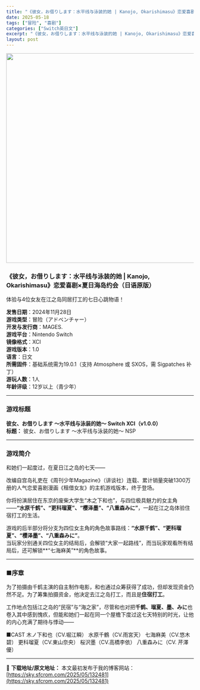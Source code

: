 ```yaml
---
title: "《彼女，お借りします：水平线与泳装的她 | Kanojo, Okarishimasu》恋爱喜剧×夏日海岛约会（日语原版）"
date: 2025-05-18
tags: ["冒险", "喜剧"]
categories: ["Switch英日文"]
excerpt: "《彼女，お借りします：水平线与泳装的她 | Kanojo, Okarishimasu》恋爱喜剧×夏日海岛约会（日语原版） 体验与4位女友在江之岛同居打工的七日心跳物语！ 发售日期：2024年11月28日游戏类型：冒险（アドベンチャー）开发与发行商：MAGES.游戏平台：Nintendo Switch&hellip;"
layout: post
---
```


<img class="aligncenter size-full wp-image-132482" src="https://sky.sfcrom.com/wp-content/uploads/2025/05/2025051807444120.webp" alt="" width="1000" height="562" />
<h3 class="" data-start="64" data-end="128">《彼女，お借りします：水平线与泳装的她 | Kanojo, Okarishimasu》恋爱喜剧×夏日海岛约会（日语原版）</h3>
<p class="" data-start="130" data-end="163">体验与4位女友在江之岛同居打工的七日心跳物语！</p>
<p class="" data-start="24" data-end="254"><strong data-start="24" data-end="32">发售日期</strong>：2024年11月28日<br data-start="44" data-end="47" /><strong data-start="47" data-end="55">游戏类型</strong>：冒险（アドベンチャー）<br data-start="67" data-end="70" /><strong data-start="70" data-end="80">开发与发行商</strong>：MAGES.<br data-start="87" data-end="90" /><strong data-start="90" data-end="98">游戏平台</strong>：Nintendo Switch<br data-start="114" data-end="117" /><strong data-start="117" data-end="125">镜像格式</strong>：XCI<br data-start="129" data-end="132" /><strong data-start="132" data-end="140">游戏版本</strong>：1.0<br data-start="144" data-end="147" /><strong data-start="147" data-end="153">语言</strong>：日文<br data-start="156" data-end="159" /><strong data-start="159" data-end="167">所需固件</strong>：基础系统需为19.0.1（支持 Atmosphere 或 SXOS，需 Sigpatches 补丁）<br data-start="218" data-end="221" /><strong data-start="221" data-end="229" data-is-only-node="">游玩人数</strong>：1人<br data-start="232" data-end="235" /><strong data-start="235" data-end="243">年龄评级</strong>：12岁以上（青少年）</p>


<hr class="" data-start="256" data-end="259" />

<h3 class="" data-start="261" data-end="271">游戏标题</h3>
<p class="" data-start="272" data-end="352"><strong data-start="272" data-end="315">彼女、お借りします ～水平线与泳装的她～ Switch XCI（v1.0.0）</strong><br data-start="315" data-end="318" /><strong data-start="318" data-end="325">标题：</strong> 彼女、お借りします ～水平线与泳装的她～ NSP</p>


<hr class="" data-start="354" data-end="357" />

<h3 class="" data-start="359" data-end="369">游戏简介</h3>
<p class="" data-start="371" data-end="390">和她们一起度过，在夏日江之岛的七天——</p>
<p class="" data-start="392" data-end="462">改编自宫岛礼吏在《周刊少年Magazine》（讲谈社）连载、累计销量突破1300万册的人气恋爱喜剧漫画《租借女友》的主机游戏版本，终于登场。</p>
<p class="" data-start="464" data-end="548">你将扮演居住在东京的废柴大学生“木之下和也”，与四位极具魅力的女主角——<strong data-start="500" data-end="531">“水原千鹤”、“更科瑠夏”、“樱泽墨”、“八重森みに”</strong>，一起在江之岛体验住宿打工的生活。</p>
<p class="" data-start="550" data-end="669">游戏的后半部分将分支为四位女主角的角色故事路线：<strong data-start="574" data-end="605">“水原千鹤”、“更科瑠夏”、“樱泽墨”、“八重森みに”</strong>。<br data-start="606" data-end="609" />当玩家分别通关四位女主的结局后，会解锁“大家一起路线”，而当玩家观看所有结局后，还可解锁**“七海麻美”**的角色故事。</p>


<hr class="" data-start="671" data-end="674" />

<h3 class="" data-start="676" data-end="685">■序章</h3>
<p class="" data-start="687" data-end="758">为了拍摄由千鹤主演的自主制作电影，和也通过众筹获得了成功，但却发现资金仍然不足。为了筹集拍摄资金，他决定去江之岛打工，而且是<strong data-start="749" data-end="757">住宿打工</strong>。</p>
<p class="" data-start="760" data-end="851">工作地点包括江之岛的“民宿”与“海之家”，尽管和也对把<strong data-start="787" data-end="801">千鹤、瑠夏、墨、みに</strong>也卷入其中感到愧疚，但能和她们一起在同一个屋檐下度过这七天特别的时光，让他的内心充满了期待与悸动——</p>
<p data-start="760" data-end="851">■CAST
木ノ下和也（CV.堀江瞬）
水原千鶴（CV.雨宮天）
七海麻美（CV.悠木碧）
更科瑠夏（CV.東山奈央）
桜沢墨（CV.高橋李依）
八重森みに（CV. 芹澤優）</p>

---
📖 **下载地址/原文地址：** 本文最初发布于我的博客网站：[https://sky.sfcrom.com/2025/05/132481](https://sky.sfcrom.com/2025/05/132481)
